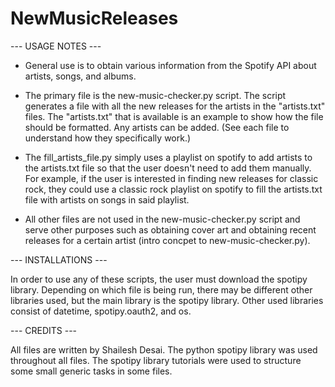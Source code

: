 # NewMusicReleases

--- USAGE NOTES ---

  - General use is to obtain various information from the Spotify API about artists, songs, and albums.
  
  - The primary file is the new-music-checker.py script. The script generates a file
    with all the new releases for the artists in the "artists.txt" files. The "artists.txt"
    that is available is an example to show how the file should be formatted. Any artists can be added.
    (See each file to understand how they specifically work.)
    
  - The fill_artists_file.py simply uses a playlist on spotify to add artists to the artists.txt file
    so that the user doesn't need to add them manually. For example, if the user is interested in
    finding new releases for classic rock, they could use a classic rock playlist on spotify to fill
    the artists.txt file with artists on songs in said playlist.
    
  - All other files are not used in the new-music-checker.py script and serve other purposes such as
    obtaining cover art and obtaining recent releases for a certain artist (intro concpet to new-music-checker.py).
    
--- INSTALLATIONS ---

In order to use any of these scripts, the user must download the spotipy library.
Depending on which file is being run, there may be different other libraries used, but the main
library is the spotipy library. Other used libraries consist of datetime, spotipy.oauth2, and os.

--- CREDITS ---

All files are written by Shailesh Desai. The python spotipy library was used throughout all files.
The spotipy library tutorials were used to structure some small generic tasks in some files.
